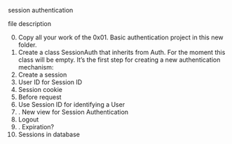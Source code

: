 session authentication

file description

0. Copy all your work of the 0x01. Basic authentication project in this new folder.
1. Create a class SessionAuth that inherits from Auth. For the moment this class will be empty. It’s the first step for creating a new authentication mechanism:
2. Create a session
3. User ID for Session ID
4.  Session cookie
5.   Before request
6.   Use Session ID for identifying a User
7.   . New view for Session Authentication
8.   Logout
9.   . Expiration?
10.   Sessions in database
